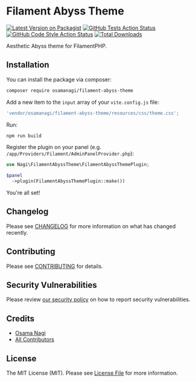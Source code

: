 # Filament Abyss Theme

[![Latest Version on Packagist](https://img.shields.io/packagist/v/osamanagi/filament-abyss-theme.svg?style=flat-square)](https://packagist.org/packages/osamanagi/filament-abyss-theme)
[![GitHub Tests Action Status](https://img.shields.io/github/actions/workflow/status/osamanagi/filament-abyss-theme/run-tests.yml?branch=main&label=tests&style=flat-square)](https://github.com/osamanagi/filament-abyss-theme/actions?query=workflow%3Arun-tests+branch%3Amain)
[![GitHub Code Style Action Status](https://img.shields.io/github/actions/workflow/status/osamanagi/filament-abyss-theme/fix-php-code-style-issues.yml?branch=main&label=code%20style&style=flat-square)](https://github.com/osamanagi/filament-abyss-theme/actions?query=workflow%3A"Fix+PHP+code+styling"+branch%3Amain)
[![Total Downloads](https://img.shields.io/packagist/dt/osamanagi/filament-abyss-theme.svg?style=flat-square)](https://packagist.org/packages/osamanagi/filament-abyss-theme)

Aesthetic Abyss theme for FilamentPHP.

## Installation

You can install the package via composer:

```bash
composer require osamanagi/filament-abyss-theme
```

Add a new item to the `input` array of your `vite.config.js` file:

```js
'vendor/osamanagi/filament-abyss-theme/resources/css/theme.css';
```

Run:

```bash
npm run build
```

Register the plugin on your panel (e.g. `/app/Providers/Filament/AdminPanelProvider.php`):

```php
use Nagi\FilamentAbyssTheme\FilamentAbyssThemePlugin;

$panel
  ->plugin(FilamentAbyssThemePlugin::make())
```

You're all set!

## Changelog

Please see [CHANGELOG](CHANGELOG.md) for more information on what has changed recently.

## Contributing

Please see [CONTRIBUTING](.github/CONTRIBUTING.md) for details.

## Security Vulnerabilities

Please review [our security policy](../../security/policy) on how to report security vulnerabilities.

## Credits

- [Osama Nagi](https://github.com/osamanagi)
- [All Contributors](../../contributors)

## License

The MIT License (MIT). Please see [License File](LICENSE.md) for more information.
